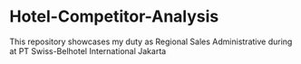 # Hotel-Competitor-Analysis
This repository showcases my duty as Regional Sales Administrative during at PT Swiss-Belhotel International Jakarta
